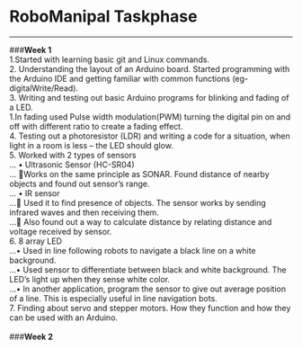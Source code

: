 # RoboManipal Taskphase
-------
###**Week 1**<br>
1.Started with learning basic git and Linux commands.<br>
2. Understanding the layout of an Arduino board. Started programming with the Arduino IDE and getting familiar with common functions (eg- digitalWrite/Read).<br>
3. Writing and testing out basic Arduino programs for blinking and fading of a LED.<br>
    1.In fading used Pulse width modulation(PWM) turning the digital pin on and off with different ratio to create a fading           effect.<br>
4.	Testing out a photoresistor (LDR) and writing a code for a situation, when light in a room is less – the LED should glow.<br>
5.	Worked with 2 types of sensors <br>
 ...   •	Ultrasonic Sensor (HC-SR04) <br>
       ... Works on the same principle as SONAR. Found distance of nearby objects and found out sensor’s range.<br> 
 ...   •	IR sensor<br> 
       ...	Used it to find presence of objects. The sensor works by sending infrared waves and then receiving them.<br> 
       ...	Also found out a way to calculate distance by relating distance and voltage received by sensor. <br> 
6.	8 array LED <br> 
...•	Used in line following robots to navigate a black line on a white background.<br> 
...•	Used sensor to differentiate between black and white background. The LED’s light up when they sense white color.<br> 
...•	In another application, program the sensor to give out average position of a line. This is especially useful in line navigation bots.<br> 
7.	Finding about servo and stepper motors. How they function and how they can be used with an Arduino.<br> <br>
###**Week 2**<br>
 
